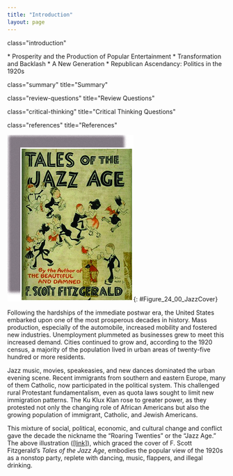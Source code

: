 ```yaml
---
title: "Introduction"
layout: page
---
```



<cnx-pi data-type="cnx.flag.introduction"> class="introduction" </cnx-pi>

<div data-type="abstract" markdown="1">
* Prosperity and the Production of Popular Entertainment
* Transformation and Backlash
* A New Generation
* Republican Ascendancy: Politics in the 1920s

</div>

<cnx-pi data-type="cnx.eoc">class="summary" title="Summary"</cnx-pi>

<cnx-pi data-type="cnx.eoc">class="review-questions" title="Review Questions"</cnx-pi>

<cnx-pi data-type="cnx.eoc">class="critical-thinking" title="Critical Thinking Questions"</cnx-pi>

<cnx-pi data-type="cnx.eoc">class="references" title="References"</cnx-pi>

 ![A book cover contains the text &#x201C;Tales of the Jazz Age: By the Author of The Beautiful and the Damned / F. Scott Fitzgerald.&#x201D; Two caricatured band members play drums and a trumpet while several caricatured couples dance, smoke, and toast with cocktails.](../resources/CNX_History_24_00_JazzCover.jpg "The illustrations for F. Scott Fitzgerald&#x2019;s Tales of the Jazz Age, drawn by John Held, Jr., epitomized the carefree flapper era of the 1920s."){: #Figure_24_00_JazzCover}

Following the hardships of the immediate postwar era, the United States embarked upon one of the most prosperous decades in history. Mass production, especially of the automobile, increased mobility and fostered new industries. Unemployment plummeted as businesses grew to meet this increased demand. Cities continued to grow and, according to the 1920 census, a majority of the population lived in urban areas of twenty-five hundred or more residents.

Jazz music, movies, speakeasies, and new dances dominated the urban evening scene. Recent immigrants from southern and eastern Europe, many of them Catholic, now participated in the political system. This challenged rural Protestant fundamentalism, even as quota laws sought to limit new immigration patterns. The Ku Klux Klan rose to greater power, as they protested not only the changing role of African Americans but also the growing population of immigrant, Catholic, and Jewish Americans.

This mixture of social, political, economic, and cultural change and conflict gave the decade the nickname the “Roaring Twenties” or the “Jazz Age.” The above illustration ([\[link\]](#Figure_24_00_JazzCover)), which graced the cover of F. Scott Fitzgerald’s *Tales of the Jazz Age*, embodies the popular view of the 1920s as a nonstop party, replete with dancing, music, flappers, and illegal drinking.

